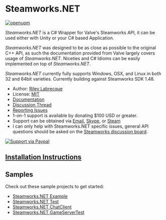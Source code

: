 Steamworks.NET
=======

[![openupm](https://img.shields.io/npm/v/com.pixelwizards.steamworks.net?label=openupm&registry_uri=https://package.openupm.com)](https://openupm.com/packages/com.pixelwizards.steamworks.net/)

_Steamworks.NET_ is a C# Wrapper for Valve's Steamworks API, it can be used either with Unity or your C# based Application.

_Steamworks.NET_ was designed to be as close as possible to the original C++ API, as such the documentation provided from Valve largely covers usage of _Steamworks.NET_.
Niceties and C# Idioms can be easily implemented on top of _Steamworks.NET_.

_Steamworks.NET_ currently fully supports Windows, OSX, and Linux in both 32 and 64bit varieties. Currently building against Steamworks SDK 1.48.

* Author: [Riley Labrecque](https://github.com/rlabrecque)
* License: [MIT](http://www.opensource.org/licenses/mit-license.php)
* [Documentation](https://steamworks.github.io/)
* [Discussion Thread](http://steamcommunity.com/groups/steamworks/discussions/0/666827974770212954/)
* [Reporting Issues](https://github.com/rlabrecque/Steamworks.NET/issues)
* 1-on-1 support is available by donating $100 USD or greater.
 * Support can be obtained via [Email](mailto:support@rileylabrecque.com), [Skype](http://rileylabrecque.com/skype), or [Steam](http://steamcommunity.com/id/rlabrecque)
 * I can only help with Steamworks.NET specific issues, general API questions should be asked on the [Steamworks discussion board](http://steamcommunity.com/groups/steamworks/discussions).

[![Support via Paypal](https://www.paypalobjects.com/en_US/i/btn/btn_donateCC_LG.gif)](https://www.paypal.com/cgi-bin/webscr?cmd=_s-xclick&hosted_button_id=YFZZER8VNXKRC)


[Installation Instructions](http://steamworks.github.io/installation/)
-----

Samples
-----
Check out these sample projects to get started:
* [Steamworks.NET Example](https://github.com/rlabrecque/Steamworks.NET-Example)
* [Steamworks.NET Test](https://github.com/rlabrecque/Steamworks.NET-Test)
* [Steamworks.NET ChatClient](https://github.com/rlabrecque/Steamworks.NET-ChatClient)
* [Steamworks.NET GameServerTest](https://github.com/rlabrecque/Steamworks.NET-GameServerTest)
